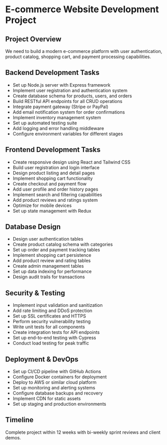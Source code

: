 # E-commerce Website Development Project

## Project Overview
We need to build a modern e-commerce platform with user authentication, product catalog, shopping cart, and payment processing capabilities.

## Backend Development Tasks
- Set up Node.js server with Express framework
- Implement user registration and authentication system
- Create database schema for products, users, and orders
- Build RESTful API endpoints for all CRUD operations
- Integrate payment gateway (Stripe or PayPal)
- Add email notification system for order confirmations
- Implement inventory management system
- Set up automated testing suite
- Add logging and error handling middleware
- Configure environment variables for different stages

## Frontend Development Tasks
- Create responsive design using React and Tailwind CSS
- Build user registration and login interface
- Design product listing and detail pages
- Implement shopping cart functionality
- Create checkout and payment flow
- Add user profile and order history pages
- Implement search and filtering capabilities
- Add product reviews and ratings system
- Optimize for mobile devices
- Set up state management with Redux

## Database Design
- Design user authentication tables
- Create product catalog schema with categories
- Set up order and payment tracking tables
- Implement shopping cart persistence
- Add product review and rating tables
- Create admin management tables
- Set up data indexing for performance
- Design audit trails for transactions

## Security & Testing
- Implement input validation and sanitization
- Add rate limiting and DDoS protection
- Set up SSL certificates and HTTPS
- Perform security vulnerability testing
- Write unit tests for all components
- Create integration tests for API endpoints
- Set up end-to-end testing with Cypress
- Conduct load testing for peak traffic

## Deployment & DevOps
- Set up CI/CD pipeline with GitHub Actions
- Configure Docker containers for deployment
- Deploy to AWS or similar cloud platform
- Set up monitoring and alerting systems
- Configure database backups and recovery
- Implement CDN for static assets
- Set up staging and production environments

## Timeline
Complete project within 12 weeks with bi-weekly sprint reviews and client demos.
